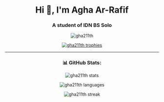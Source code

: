 <!-- Header -->
<h1 align="center">Hi 👋, I'm Agha Ar-Rafif</h1>
<h3 align="center">A student of IDN BS Solo</h3>

<!-- Profile Views -->
<p align="center">
  <img src="https://komarev.com/ghpvc/?username=gha211th&label=Profile%20views&color=grey&style=flat" alt="gha211th" />
</p>

<!-- GitHub Trophy -->
<p align="center">
  <a href="https://github.com/ryo-ma/github-profile-trophy">
    <img src="https://github-profile-trophy.vercel.app/?username=gha211th&theme=darkhub&margin-w=15&margin-h=15&no-bg=true&no-frame=true" alt="gha211th trophies" />
  </a>
</p>

---

<!-- GitHub Stats -->
<h3 align="center">📊 GitHub Stats:</h3>
<p align="center">
  <img src="https://github-readme-stats.vercel.app/api?username=gha211th&show_icons=true&theme=dark&hide_border=true" alt="gha211th stats" />
</p>

<p align="center">
  <img src="https://github-readme-stats.vercel.app/api/top-langs?username=gha211th&show_icons=true&layout=compact&theme=dark&hide_border=true" alt="gha211th languages" />
</p>

<p align="center">
  <img src="https://github-readme-streak-stats.herokuapp.com/?user=gha211th&theme=dark&hide_border=true" alt="gha211th streak" />
</p>
